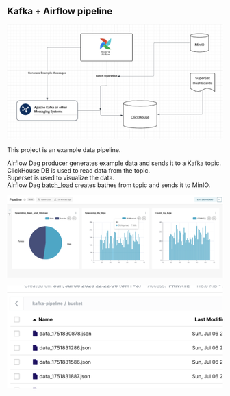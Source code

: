 ## Kafka + Airflow pipeline

![image info](./pipeline-arch.png)


This project is an example data pipeline.

Airflow Dag  [producer](./kafka_producer_dag.py) generates example data and sends it to a Kafka topic.  
ClickHouse DB is used to read data from the topic.  
Superset is used to visualize the data.  
Airflow Dag  [batch_load](./kafka_batch_load.py) creates bathes from topic and sends it to MinIO.  


![dashboard](./superset-dashboard.png)

![dashboard](./buckets.png)


